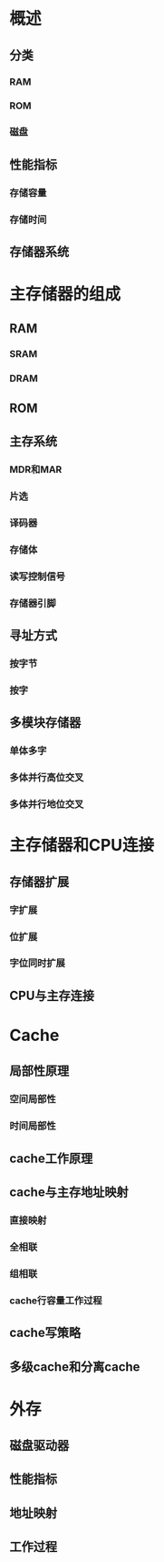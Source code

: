# 概述

## 分类

### RAM

### ROM

### 磁盘


## 性能指标

### 存储容量

### 存储时间

## 存储器系统

# 主存储器的组成

## RAM

### SRAM

### DRAM

## ROM

## 主存系统

### MDR和MAR

### 片选

### 译码器

### 存储体

### 读写控制信号

### 存储器引脚

## 寻址方式

### 按字节

### 按字

## 多模块存储器

### 单体多字

### 多体并行高位交叉

### 多体并行地位交叉

# 主存储器和CPU连接

## 存储器扩展

### 字扩展

### 位扩展

### 字位同时扩展

## CPU与主存连接

# Cache

## 局部性原理

### 空间局部性

### 时间局部性

## cache工作原理

## cache与主存地址映射

### 直接映射

### 全相联

### 组相联

### cache行容量工作过程
## cache写策略

## 多级cache和分离cache

# 外存

## 磁盘驱动器

## 性能指标

## 地址映射

## 工作过程

